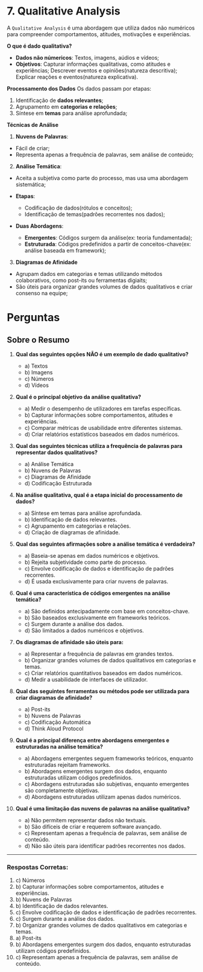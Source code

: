 # 7. Qualitative Analysis

A `Qualitative Analysis` é uma abordagem que utiliza dados não numéricos para compreender comportamentos, atitudes, motivações e experiências.

**O que é dado qualitativa?**
- **Dados não númericos**: Textos, imagens, aúdios e vídeos;
- **Objetivos**: Capturar informações qualitativas, como atitudes e experiências; Descrever eventos e opiniões(natureza descritiva); Explicar reações e eventos(natureza explicativa).

**Processamento dos Dados**
Os dados passam por etapas: 
1. Identificação de **dados relevantes**;
2. Agrupamento em **categorias e relações**;
3. Síntese em **temas** para análise aprofundada;

**Técnicas de Análise**
1. **Nuvens de Palavras**:
  - Fácil de criar;
  - Representa apenas a frequência de palavras, sem análise de conteúdo;

2. **Análise Temática**:
  - Aceita a subjetiva como parte do processo, mas usa uma abordagem sistemática;

  - **Etapas**:
    - Codificação de dados(rótulos e conceitos);
    - Identificação de temas(padrões recorrentes nos dados);

  - **Duas Abordagens**:
    - **Emergentes**: Códigos surgem da análise(ex: teoria fundamentada);
    - **Estruturada**: Códigos predefinidos a partir de conceitos-chave(ex: análise baseada em framework);

3. **Diagramas de Afinidade**
  - Agrupam dados em categorias e temas utilizando métodos colaborativos, como post-its ou ferramentas digiaits;
  - São úteis para organizar grandes volumes de dados qualitativos e criar consenso na equipe;
   
# Perguntas 

## Sobre o Resumo

1. **Qual das seguintes opções NÃO é um exemplo de dado qualitativo?**
   - a) Textos
   - b) Imagens
   - c) Números
   - d) Vídeos

2. **Qual é o principal objetivo da análise qualitativa?**
   - a) Medir o desempenho de utilizadores em tarefas específicas.
   - b) Capturar informações sobre comportamentos, atitudes e experiências.
   - c) Comparar métricas de usabilidade entre diferentes sistemas.
   - d) Criar relatórios estatísticos baseados em dados numéricos.

3. **Qual das seguintes técnicas utiliza a frequência de palavras para representar dados qualitativos?**
   - a) Análise Temática
   - b) Nuvens de Palavras
   - c) Diagramas de Afinidade
   - d) Codificação Estruturada

4. **Na análise qualitativa, qual é a etapa inicial do processamento de dados?**
   - a) Síntese em temas para análise aprofundada.
   - b) Identificação de dados relevantes.
   - c) Agrupamento em categorias e relações.
   - d) Criação de diagramas de afinidade.

5. **Qual das seguintes afirmações sobre a análise temática é verdadeira?**
   - a) Baseia-se apenas em dados numéricos e objetivos.
   - b) Rejeita subjetividade como parte do processo.
   - c) Envolve codificação de dados e identificação de padrões recorrentes.
   - d) É usada exclusivamente para criar nuvens de palavras.

6. **Qual é uma característica de códigos emergentes na análise temática?**
   - a) São definidos antecipadamente com base em conceitos-chave.
   - b) São baseados exclusivamente em frameworks teóricos.
   - c) Surgem durante a análise dos dados.
   - d) São limitados a dados numéricos e objetivos.

7. **Os diagramas de afinidade são úteis para:**
   - a) Representar a frequência de palavras em grandes textos.
   - b) Organizar grandes volumes de dados qualitativos em categorias e temas.
   - c) Criar relatórios quantitativos baseados em dados numéricos.
   - d) Medir a usabilidade de interfaces de utilizador.

8. **Qual das seguintes ferramentas ou métodos pode ser utilizada para criar diagramas de afinidade?**
   - a) Post-its
   - b) Nuvens de Palavras
   - c) Codificação Automática
   - d) Think Aloud Protocol

9. **Qual é a principal diferença entre abordagens emergentes e estruturadas na análise temática?**
   - a) Abordagens emergentes seguem frameworks teóricos, enquanto estruturadas rejeitam frameworks.
   - b) Abordagens emergentes surgem dos dados, enquanto estruturadas utilizam códigos predefinidos.
   - c) Abordagens estruturadas são subjetivas, enquanto emergentes são completamente objetivas.
   - d) Abordagens estruturadas utilizam apenas dados numéricos.

10. **Qual é uma limitação das nuvens de palavras na análise qualitativa?**
    - a) Não permitem representar dados não textuais.
    - b) São difíceis de criar e requerem software avançado.
    - c) Representam apenas a frequência de palavras, sem análise de conteúdo.
    - d) Não são úteis para identificar padrões recorrentes nos dados.

---

### Respostas Corretas:
1. c) Números  
2. b) Capturar informações sobre comportamentos, atitudes e experiências.  
3. b) Nuvens de Palavras  
4. b) Identificação de dados relevantes.  
5. c) Envolve codificação de dados e identificação de padrões recorrentes.  
6. c) Surgem durante a análise dos dados.  
7. b) Organizar grandes volumes de dados qualitativos em categorias e temas.  
8. a) Post-its  
9. b) Abordagens emergentes surgem dos dados, enquanto estruturadas utilizam códigos predefinidos.  
10. c) Representam apenas a frequência de palavras, sem análise de conteúdo.
